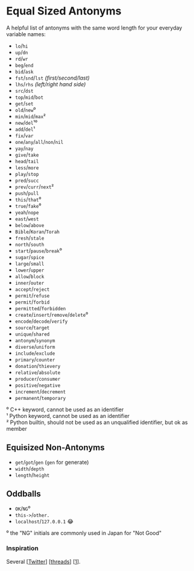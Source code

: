 # Equal Sized Antonyms
A helpful list of antonyms with the same word length for your everyday variable names:

- `lo`/`hi`
- `up`/`dn`
- `rd`/`wr`
- `beg`/`end`
- `bid`/`ask`
- `fst`/`snd`/`lst` *(first/second/last)*
- `lhs`/`rhs` *(left/right hand side)*
- `src`/`dst`
- `top`/`mid`/`bot`
- `get`/`set`
- `old`/`new`⁰
- `min`/`mid`/`max`²
- `new`/`del`¹⁰
- `add`/`del`¹
- `fix`/`var`
- `one`/`any`/`all`/`non`/`nil`
- `yay`/`nay`
- `give`/`take`
- `head`/`tail`
- `less`/`more`
- `play`/`stop`
- `pred`/`succ`
- `prev`/`curr`/`next`²
- `push`/`pull`
- `this`/`that`⁰
- `true`/`fake`⁰
- `yeah`/`nope`
- `east`/`west`
- `below`/`above`
- `Bible`/`Koran`/`Torah`
- `fresh`/`stale`
- `north`/`south`
- `start`/`pause`/`break`⁰
- `sugar`/`spice`
- `large`/`small`
- `lower`/`upper`
- `allow`/`block`
- `inner`/`outer`
- `accept`/`reject`
- `permit`/`refuse`
- `permit`/`forbid`
- `permitted`/`forbidden`
- `create`/`insert`/`remove`/`delete`⁰
- `encode`/`decode`/`verify`
- `source`/`target`
- `unique`/`shared`
- `antonym`/`synonym`
- `diverse`/`uniform`
- `include`/`exclude`
- `primary`/`counter`
- `donation`/`thievery`
- `relative`/`absolute`
- `producer`/`consumer`
- `positive`/`negative`
- `increment`/`decrement`
- `permanent`/`temporary`

⁰ C++ keyword, cannot be used as an identifier  
¹ Python keyword, cannot be used as an identifier  
² Python builtin, should not be used as an unqualified identifier, but ok as member  


## Equisized Non-Antonyms

- `get`/`got`/`gen` (`gen` for generate)
- `width`/`depth`
- `length`/`height`

## Oddballs
- `OK`/`NG`⁰
- `this->`/`other.`
- `localhost`/`127.0.0.1` 😂

⁰ the "NG" initials are commonly used in Japan for "Not Good"

### Inspiration
Several [[Twitter](https://twitter.com/fulhack/status/863496853190582272)] [[threads](https://twitter.com/kikko_fr/status/505301200980672512)] [[1](https://twitter.com/AdiShavit/status/1270615387567202305?s=20)].
